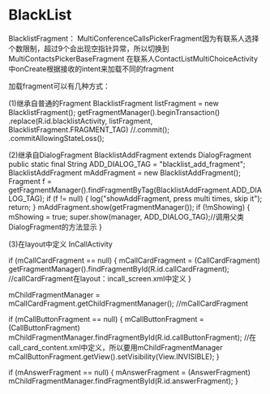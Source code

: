 # BlackList
BlacklistFragment：
MultiConferenceCallsPickerFragment因为有联系人选择个数限制，超过9个会出现空指针异常，所以切换到MultiContactsPickerBaseFragment
在联系人ContactListMultiChoiceActivity中onCreate根据接收的intent来加载不同的fragment

加载fragment可以有几种方式：

(1)继承自普通的Fragment
BlacklistFragment listFragment = new BlacklistFragment();
getFragmentManager().beginTransaction()
            .replace(R.id.blacklistActivity, listFragment, BlacklistFragment.FRAGMENT_TAG)
            //.commit();
            .commitAllowingStateLoss();

(2)继承自DialogFragment
BlacklistAddFragment extends DialogFragment
public static final String ADD_DIALOG_TAG = "blacklist_add_fragment";
BlacklistAddFragment mAddFragment = new BlacklistAddFragment();
Fragment f = getFragmentManager().findFragmentByTag(BlacklistAddFragment.ADD_DIALOG_TAG);
if (f != null) {
    log("showAddFragment, press multi times, skip it");
    return;
}
mAddFragment.show(getFragmentManager());
if (!mShowing) {
    mShowing = true;
    super.show(manager, ADD_DIALOG_TAG);//调用父类DialogFragment的方法显示
}

(3)在layout中定义
InCallActivity

if (mCallCardFragment == null) {
    mCallCardFragment = (CallCardFragment) getFragmentManager().findFragmentById(R.id.callCardFragment); //callCardFragment在layout：incall_screen.xml中定义
}

mChildFragmentManager = mCallCardFragment.getChildFragmentManager(); //mCallCardFragment

if (mCallButtonFragment == null) {
    mCallButtonFragment = (CallButtonFragment) mChildFragmentManager.findFragmentById(R.id.callButtonFragment); //在call_card_content.xml中定义，所以要用mChildFragmentManager
    mCallButtonFragment.getView().setVisibility(View.INVISIBLE);
}

if (mAnswerFragment == null) {
    mAnswerFragment = (AnswerFragment) mChildFragmentManager.findFragmentById(R.id.answerFragment);
}

